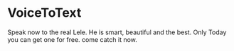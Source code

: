 # VoiceToText
Speak now to the real Lele. 
He is smart, beautiful and the best.
Only Today you can get one for free.
come catch it now.
